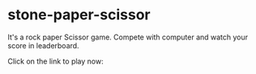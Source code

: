 # stone-paper-scissor
It's a rock paper Scissor game. Compete with computer and watch your score in leaderboard.

Click on the link to play now:
